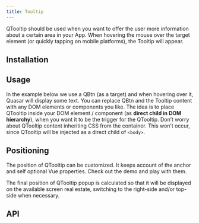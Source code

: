 ```yaml
---
title: Tooltip
---
```

QTooltip should be used when you want to offer the user more information about a certain area in your App. When hovering the mouse over the target element (or quickly tapping on mobile platforms), the Tooltip will appear.

## Installation
<doc-installation components="Qtooltip" />

## Usage
In the example below we use a QBtn (as a target) and when hovering over it, Quasar will display some text.
You can replace QBtn and the Tooltip content with any DOM elements or components you like.
<doc-example title="Basic" file="QTooltip/Standard" />
The idea is to place QTooltip inside your DOM element / component (as **direct child in DOM hierarchy**), when you want it to be the trigger for the QTooltip. Don’t worry about QTooltip content inheriting CSS from the container. This won’t occur, since QTooltip will be injected as a direct child of `<body>`.

<doc-example title="Toggle through v-model" file="QTooltip/VModel" />

<doc-example title="One second delay" file="QTooltip/OneSecond" />

<doc-example title="With offset" file="QTooltip/Offset" />

<doc-example title="Custom transition" file="QTooltip/CustomTransition" />

## Positioning
The position of QTooltip can be customized. It keeps account of the anchor and self optional Vue properties. Check out the demo and play with them.

The final position of QTooltip popup is calculated so that it will be displayed on the available screen real estate, switching to the right-side and/or top-side when necessary.

<doc-example title="Configure" file="QTooltip/Config" />

## API
<doc-api file="QTooltip" />
